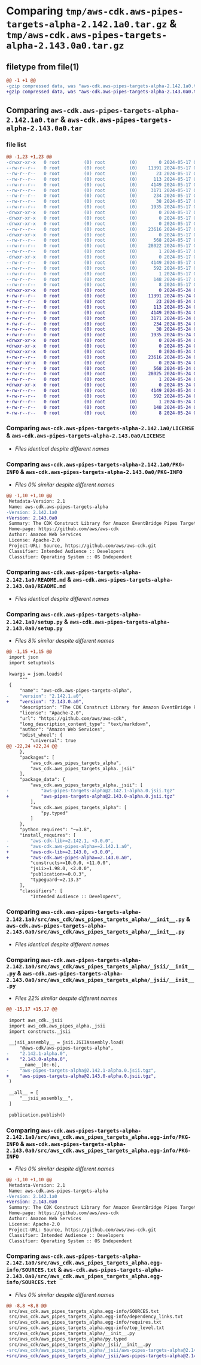 # Comparing `tmp/aws-cdk.aws-pipes-targets-alpha-2.142.1a0.tar.gz` & `tmp/aws-cdk.aws-pipes-targets-alpha-2.143.0a0.tar.gz`

## filetype from file(1)

```diff
@@ -1 +1 @@
-gzip compressed data, was "aws-cdk.aws-pipes-targets-alpha-2.142.1a0.tar", last modified: Fri May 17 05:12:27 2024, max compression
+gzip compressed data, was "aws-cdk.aws-pipes-targets-alpha-2.143.0a0.tar", last modified: Fri May 24 02:44:47 2024, max compression
```

## Comparing `aws-cdk.aws-pipes-targets-alpha-2.142.1a0.tar` & `aws-cdk.aws-pipes-targets-alpha-2.143.0a0.tar`

### file list

```diff
@@ -1,23 +1,23 @@
-drwxr-xr-x   0 root         (0) root         (0)        0 2024-05-17 05:12:27.080729 aws-cdk.aws-pipes-targets-alpha-2.142.1a0/
--rw-r--r--   0 root         (0) root         (0)    11391 2024-05-17 05:12:15.000000 aws-cdk.aws-pipes-targets-alpha-2.142.1a0/LICENSE
--rw-r--r--   0 root         (0) root         (0)       23 2024-05-17 05:12:15.000000 aws-cdk.aws-pipes-targets-alpha-2.142.1a0/MANIFEST.in
--rw-r--r--   0 root         (0) root         (0)      113 2024-05-17 05:12:15.000000 aws-cdk.aws-pipes-targets-alpha-2.142.1a0/NOTICE
--rw-r--r--   0 root         (0) root         (0)     4149 2024-05-17 05:12:27.080729 aws-cdk.aws-pipes-targets-alpha-2.142.1a0/PKG-INFO
--rw-r--r--   0 root         (0) root         (0)     3171 2024-05-17 05:12:15.000000 aws-cdk.aws-pipes-targets-alpha-2.142.1a0/README.md
--rw-r--r--   0 root         (0) root         (0)      234 2024-05-17 05:12:15.000000 aws-cdk.aws-pipes-targets-alpha-2.142.1a0/pyproject.toml
--rw-r--r--   0 root         (0) root         (0)       38 2024-05-17 05:12:27.080729 aws-cdk.aws-pipes-targets-alpha-2.142.1a0/setup.cfg
--rw-r--r--   0 root         (0) root         (0)     1935 2024-05-17 05:12:15.000000 aws-cdk.aws-pipes-targets-alpha-2.142.1a0/setup.py
-drwxr-xr-x   0 root         (0) root         (0)        0 2024-05-17 05:12:27.080729 aws-cdk.aws-pipes-targets-alpha-2.142.1a0/src/
-drwxr-xr-x   0 root         (0) root         (0)        0 2024-05-17 05:12:27.080729 aws-cdk.aws-pipes-targets-alpha-2.142.1a0/src/aws_cdk/
-drwxr-xr-x   0 root         (0) root         (0)        0 2024-05-17 05:12:27.080729 aws-cdk.aws-pipes-targets-alpha-2.142.1a0/src/aws_cdk/aws_pipes_targets_alpha/
--rw-r--r--   0 root         (0) root         (0)    23616 2024-05-17 05:12:15.000000 aws-cdk.aws-pipes-targets-alpha-2.142.1a0/src/aws_cdk/aws_pipes_targets_alpha/__init__.py
-drwxr-xr-x   0 root         (0) root         (0)        0 2024-05-17 05:12:27.080729 aws-cdk.aws-pipes-targets-alpha-2.142.1a0/src/aws_cdk/aws_pipes_targets_alpha/_jsii/
--rw-r--r--   0 root         (0) root         (0)      568 2024-05-17 05:12:15.000000 aws-cdk.aws-pipes-targets-alpha-2.142.1a0/src/aws_cdk/aws_pipes_targets_alpha/_jsii/__init__.py
--rw-r--r--   0 root         (0) root         (0)    28022 2024-05-17 05:12:15.000000 aws-cdk.aws-pipes-targets-alpha-2.142.1a0/src/aws_cdk/aws_pipes_targets_alpha/_jsii/aws-pipes-targets-alpha@2.142.1-alpha.0.jsii.tgz
--rw-r--r--   0 root         (0) root         (0)        1 2024-05-17 05:12:15.000000 aws-cdk.aws-pipes-targets-alpha-2.142.1a0/src/aws_cdk/aws_pipes_targets_alpha/py.typed
-drwxr-xr-x   0 root         (0) root         (0)        0 2024-05-17 05:12:27.080729 aws-cdk.aws-pipes-targets-alpha-2.142.1a0/src/aws_cdk.aws_pipes_targets_alpha.egg-info/
--rw-r--r--   0 root         (0) root         (0)     4149 2024-05-17 05:12:27.000000 aws-cdk.aws-pipes-targets-alpha-2.142.1a0/src/aws_cdk.aws_pipes_targets_alpha.egg-info/PKG-INFO
--rw-r--r--   0 root         (0) root         (0)      592 2024-05-17 05:12:27.000000 aws-cdk.aws-pipes-targets-alpha-2.142.1a0/src/aws_cdk.aws_pipes_targets_alpha.egg-info/SOURCES.txt
--rw-r--r--   0 root         (0) root         (0)        1 2024-05-17 05:12:27.000000 aws-cdk.aws-pipes-targets-alpha-2.142.1a0/src/aws_cdk.aws_pipes_targets_alpha.egg-info/dependency_links.txt
--rw-r--r--   0 root         (0) root         (0)      148 2024-05-17 05:12:27.000000 aws-cdk.aws-pipes-targets-alpha-2.142.1a0/src/aws_cdk.aws_pipes_targets_alpha.egg-info/requires.txt
--rw-r--r--   0 root         (0) root         (0)        8 2024-05-17 05:12:27.000000 aws-cdk.aws-pipes-targets-alpha-2.142.1a0/src/aws_cdk.aws_pipes_targets_alpha.egg-info/top_level.txt
+drwxr-xr-x   0 root         (0) root         (0)        0 2024-05-24 02:44:47.840141 aws-cdk.aws-pipes-targets-alpha-2.143.0a0/
+-rw-r--r--   0 root         (0) root         (0)    11391 2024-05-24 02:44:37.000000 aws-cdk.aws-pipes-targets-alpha-2.143.0a0/LICENSE
+-rw-r--r--   0 root         (0) root         (0)       23 2024-05-24 02:44:37.000000 aws-cdk.aws-pipes-targets-alpha-2.143.0a0/MANIFEST.in
+-rw-r--r--   0 root         (0) root         (0)      113 2024-05-24 02:44:37.000000 aws-cdk.aws-pipes-targets-alpha-2.143.0a0/NOTICE
+-rw-r--r--   0 root         (0) root         (0)     4149 2024-05-24 02:44:47.840141 aws-cdk.aws-pipes-targets-alpha-2.143.0a0/PKG-INFO
+-rw-r--r--   0 root         (0) root         (0)     3171 2024-05-24 02:44:37.000000 aws-cdk.aws-pipes-targets-alpha-2.143.0a0/README.md
+-rw-r--r--   0 root         (0) root         (0)      234 2024-05-24 02:44:37.000000 aws-cdk.aws-pipes-targets-alpha-2.143.0a0/pyproject.toml
+-rw-r--r--   0 root         (0) root         (0)       38 2024-05-24 02:44:47.840141 aws-cdk.aws-pipes-targets-alpha-2.143.0a0/setup.cfg
+-rw-r--r--   0 root         (0) root         (0)     1935 2024-05-24 02:44:37.000000 aws-cdk.aws-pipes-targets-alpha-2.143.0a0/setup.py
+drwxr-xr-x   0 root         (0) root         (0)        0 2024-05-24 02:44:47.840141 aws-cdk.aws-pipes-targets-alpha-2.143.0a0/src/
+drwxr-xr-x   0 root         (0) root         (0)        0 2024-05-24 02:44:47.840141 aws-cdk.aws-pipes-targets-alpha-2.143.0a0/src/aws_cdk/
+drwxr-xr-x   0 root         (0) root         (0)        0 2024-05-24 02:44:47.840141 aws-cdk.aws-pipes-targets-alpha-2.143.0a0/src/aws_cdk/aws_pipes_targets_alpha/
+-rw-r--r--   0 root         (0) root         (0)    23616 2024-05-24 02:44:37.000000 aws-cdk.aws-pipes-targets-alpha-2.143.0a0/src/aws_cdk/aws_pipes_targets_alpha/__init__.py
+drwxr-xr-x   0 root         (0) root         (0)        0 2024-05-24 02:44:47.840141 aws-cdk.aws-pipes-targets-alpha-2.143.0a0/src/aws_cdk/aws_pipes_targets_alpha/_jsii/
+-rw-r--r--   0 root         (0) root         (0)      568 2024-05-24 02:44:37.000000 aws-cdk.aws-pipes-targets-alpha-2.143.0a0/src/aws_cdk/aws_pipes_targets_alpha/_jsii/__init__.py
+-rw-r--r--   0 root         (0) root         (0)    28025 2024-05-24 02:44:37.000000 aws-cdk.aws-pipes-targets-alpha-2.143.0a0/src/aws_cdk/aws_pipes_targets_alpha/_jsii/aws-pipes-targets-alpha@2.143.0-alpha.0.jsii.tgz
+-rw-r--r--   0 root         (0) root         (0)        1 2024-05-24 02:44:37.000000 aws-cdk.aws-pipes-targets-alpha-2.143.0a0/src/aws_cdk/aws_pipes_targets_alpha/py.typed
+drwxr-xr-x   0 root         (0) root         (0)        0 2024-05-24 02:44:47.840141 aws-cdk.aws-pipes-targets-alpha-2.143.0a0/src/aws_cdk.aws_pipes_targets_alpha.egg-info/
+-rw-r--r--   0 root         (0) root         (0)     4149 2024-05-24 02:44:47.000000 aws-cdk.aws-pipes-targets-alpha-2.143.0a0/src/aws_cdk.aws_pipes_targets_alpha.egg-info/PKG-INFO
+-rw-r--r--   0 root         (0) root         (0)      592 2024-05-24 02:44:47.000000 aws-cdk.aws-pipes-targets-alpha-2.143.0a0/src/aws_cdk.aws_pipes_targets_alpha.egg-info/SOURCES.txt
+-rw-r--r--   0 root         (0) root         (0)        1 2024-05-24 02:44:47.000000 aws-cdk.aws-pipes-targets-alpha-2.143.0a0/src/aws_cdk.aws_pipes_targets_alpha.egg-info/dependency_links.txt
+-rw-r--r--   0 root         (0) root         (0)      148 2024-05-24 02:44:47.000000 aws-cdk.aws-pipes-targets-alpha-2.143.0a0/src/aws_cdk.aws_pipes_targets_alpha.egg-info/requires.txt
+-rw-r--r--   0 root         (0) root         (0)        8 2024-05-24 02:44:47.000000 aws-cdk.aws-pipes-targets-alpha-2.143.0a0/src/aws_cdk.aws_pipes_targets_alpha.egg-info/top_level.txt
```

### Comparing `aws-cdk.aws-pipes-targets-alpha-2.142.1a0/LICENSE` & `aws-cdk.aws-pipes-targets-alpha-2.143.0a0/LICENSE`

 * *Files identical despite different names*

### Comparing `aws-cdk.aws-pipes-targets-alpha-2.142.1a0/PKG-INFO` & `aws-cdk.aws-pipes-targets-alpha-2.143.0a0/PKG-INFO`

 * *Files 0% similar despite different names*

```diff
@@ -1,10 +1,10 @@
 Metadata-Version: 2.1
 Name: aws-cdk.aws-pipes-targets-alpha
-Version: 2.142.1a0
+Version: 2.143.0a0
 Summary: The CDK Construct Library for Amazon EventBridge Pipes Targets
 Home-page: https://github.com/aws/aws-cdk
 Author: Amazon Web Services
 License: Apache-2.0
 Project-URL: Source, https://github.com/aws/aws-cdk.git
 Classifier: Intended Audience :: Developers
 Classifier: Operating System :: OS Independent
```

### Comparing `aws-cdk.aws-pipes-targets-alpha-2.142.1a0/README.md` & `aws-cdk.aws-pipes-targets-alpha-2.143.0a0/README.md`

 * *Files identical despite different names*

### Comparing `aws-cdk.aws-pipes-targets-alpha-2.142.1a0/setup.py` & `aws-cdk.aws-pipes-targets-alpha-2.143.0a0/setup.py`

 * *Files 8% similar despite different names*

```diff
@@ -1,15 +1,15 @@
 import json
 import setuptools
 
 kwargs = json.loads(
     """
 {
     "name": "aws-cdk.aws-pipes-targets-alpha",
-    "version": "2.142.1.a0",
+    "version": "2.143.0.a0",
     "description": "The CDK Construct Library for Amazon EventBridge Pipes Targets",
     "license": "Apache-2.0",
     "url": "https://github.com/aws/aws-cdk",
     "long_description_content_type": "text/markdown",
     "author": "Amazon Web Services",
     "bdist_wheel": {
         "universal": true
@@ -22,24 +22,24 @@
     },
     "packages": [
         "aws_cdk.aws_pipes_targets_alpha",
         "aws_cdk.aws_pipes_targets_alpha._jsii"
     ],
     "package_data": {
         "aws_cdk.aws_pipes_targets_alpha._jsii": [
-            "aws-pipes-targets-alpha@2.142.1-alpha.0.jsii.tgz"
+            "aws-pipes-targets-alpha@2.143.0-alpha.0.jsii.tgz"
         ],
         "aws_cdk.aws_pipes_targets_alpha": [
             "py.typed"
         ]
     },
     "python_requires": "~=3.8",
     "install_requires": [
-        "aws-cdk-lib>=2.142.1, <3.0.0",
-        "aws-cdk.aws-pipes-alpha==2.142.1.a0",
+        "aws-cdk-lib>=2.143.0, <3.0.0",
+        "aws-cdk.aws-pipes-alpha==2.143.0.a0",
         "constructs>=10.0.0, <11.0.0",
         "jsii>=1.98.0, <2.0.0",
         "publication>=0.0.3",
         "typeguard~=2.13.3"
     ],
     "classifiers": [
         "Intended Audience :: Developers",
```

### Comparing `aws-cdk.aws-pipes-targets-alpha-2.142.1a0/src/aws_cdk/aws_pipes_targets_alpha/__init__.py` & `aws-cdk.aws-pipes-targets-alpha-2.143.0a0/src/aws_cdk/aws_pipes_targets_alpha/__init__.py`

 * *Files identical despite different names*

### Comparing `aws-cdk.aws-pipes-targets-alpha-2.142.1a0/src/aws_cdk/aws_pipes_targets_alpha/_jsii/__init__.py` & `aws-cdk.aws-pipes-targets-alpha-2.143.0a0/src/aws_cdk/aws_pipes_targets_alpha/_jsii/__init__.py`

 * *Files 22% similar despite different names*

```diff
@@ -15,17 +15,17 @@
 
 import aws_cdk._jsii
 import aws_cdk.aws_pipes_alpha._jsii
 import constructs._jsii
 
 __jsii_assembly__ = jsii.JSIIAssembly.load(
     "@aws-cdk/aws-pipes-targets-alpha",
-    "2.142.1-alpha.0",
+    "2.143.0-alpha.0",
     __name__[0:-6],
-    "aws-pipes-targets-alpha@2.142.1-alpha.0.jsii.tgz",
+    "aws-pipes-targets-alpha@2.143.0-alpha.0.jsii.tgz",
 )
 
 __all__ = [
     "__jsii_assembly__",
 ]
 
 publication.publish()
```

### Comparing `aws-cdk.aws-pipes-targets-alpha-2.142.1a0/src/aws_cdk.aws_pipes_targets_alpha.egg-info/PKG-INFO` & `aws-cdk.aws-pipes-targets-alpha-2.143.0a0/src/aws_cdk.aws_pipes_targets_alpha.egg-info/PKG-INFO`

 * *Files 0% similar despite different names*

```diff
@@ -1,10 +1,10 @@
 Metadata-Version: 2.1
 Name: aws-cdk.aws-pipes-targets-alpha
-Version: 2.142.1a0
+Version: 2.143.0a0
 Summary: The CDK Construct Library for Amazon EventBridge Pipes Targets
 Home-page: https://github.com/aws/aws-cdk
 Author: Amazon Web Services
 License: Apache-2.0
 Project-URL: Source, https://github.com/aws/aws-cdk.git
 Classifier: Intended Audience :: Developers
 Classifier: Operating System :: OS Independent
```

### Comparing `aws-cdk.aws-pipes-targets-alpha-2.142.1a0/src/aws_cdk.aws_pipes_targets_alpha.egg-info/SOURCES.txt` & `aws-cdk.aws-pipes-targets-alpha-2.143.0a0/src/aws_cdk.aws_pipes_targets_alpha.egg-info/SOURCES.txt`

 * *Files 0% similar despite different names*

```diff
@@ -8,8 +8,8 @@
 src/aws_cdk.aws_pipes_targets_alpha.egg-info/SOURCES.txt
 src/aws_cdk.aws_pipes_targets_alpha.egg-info/dependency_links.txt
 src/aws_cdk.aws_pipes_targets_alpha.egg-info/requires.txt
 src/aws_cdk.aws_pipes_targets_alpha.egg-info/top_level.txt
 src/aws_cdk/aws_pipes_targets_alpha/__init__.py
 src/aws_cdk/aws_pipes_targets_alpha/py.typed
 src/aws_cdk/aws_pipes_targets_alpha/_jsii/__init__.py
-src/aws_cdk/aws_pipes_targets_alpha/_jsii/aws-pipes-targets-alpha@2.142.1-alpha.0.jsii.tgz
+src/aws_cdk/aws_pipes_targets_alpha/_jsii/aws-pipes-targets-alpha@2.143.0-alpha.0.jsii.tgz
```


